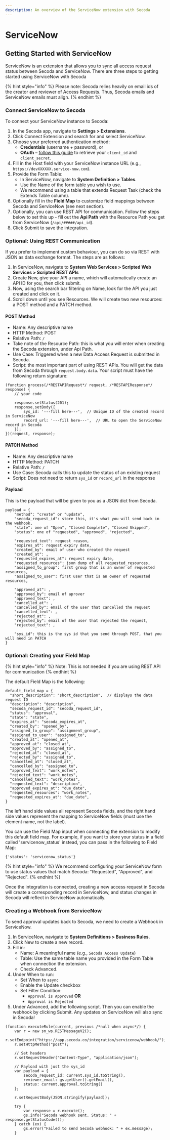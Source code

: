 ```yaml
---
description: An overview of the ServiceNow extension with Secoda
---
```


# ServiceNow

## Getting Started with ServiceNow

ServiceNow is an extension that allows you to sync all access request status between Secoda and ServiceNow. There are three steps to getting started using ServiceNow with Secoda

{% hint style="info" %}
Please note: Secoda relies heavily on email ids of the creator and reviewer of Access Requests. Thus, Secoda emails and ServiceNow emails must align.
{% endhint %}

### Connect ServiceNow to Secoda

To connect your ServiceNow instance to Secoda:

1. In the Secoda app, navigate to **Settings > Extensions**.
2. Click Connect Extension and search for and select ServiceNow.
3. Choose your preferred authentication method:
   * **Credentials** (username + password), or
   * **OAuth** – [follow this guide](https://www.servicenow.com/community/developer-blog/up-your-oauth2-0-game-inbound-client-credentials-with-washington/ba-p/2816891) to retrieve your `client_id` and `client_secret`.
4. Fill in the Host field with your ServiceNow instance URL (e.g., `https://devXXXXXX.service-now.com`).
5. Provide the Form Table:
   * In ServiceNow, navigate to **System Definition > Tables**.
   * Use the Name of the form table you wish to use.
   * We recommend using a table that extends Request Task (check the Extends Table column).
6. Optionally fill in the **Field Map** to customize field mappings between Secoda and ServiceNow (see next section).
7. Optionally, you can use REST API for communication. Follow the steps below to set this up - fill out the **Api Path** with the Resource Path you get from ServiceNow (`/api/#####/api_id`).&#x20;
8. Click Submit to save the integration.

### Optional: Using REST Communication

If you prefer to implement custom behaviour, you can do so via REST with JSON as data exchange format. The steps are as follows:&#x20;

1. In ServiceNow, navigate to **System Web Services > Scripted Web Services > Scripted REST APIs**
2. Create New, give your API a name, which will automatically create an API ID for you, then click submit.&#x20;
3. Now, using the search bar filtering on Name, look for the API you just created and click on it.&#x20;
4. Scroll down until you see Resources. We will create two new resources: a POST method and a PATCH method.&#x20;

#### POST Method

* Name: Any descriptive name
* HTTP Method: POST
* Relative Path: `/`
* Take note of the Resource Path: this is what you will enter when creating the Secoda extension, under Api Path.&#x20;
* Use Case: Triggered when a new Data Access Request is submitted in Secoda.
* Script: the most important part of using REST APIs. You will get the data from Secoda through `request.body.data`.  Your script must have the following return signature:

```
(function process(/*RESTAPIRequest*/ request, /*RESTAPIResponse*/ response) {
    // your code

    response.setStatus(201);
    response.setBody({
        sys_id: '---fill here---',  // Unique ID of the created record in ServiceNow
        record_url: '---fill here---',  // URL to open the ServiceNow record in Secoda
    });
})(request, response);
```

#### PATCH Method

* Name: Any descriptive name
* HTTP Method: PATCH
* Relative Path: `/`
* Use Case: Secoda calls this to update the status of an existing request
* Script: Does not need to return `sys_id` or `record_url` in the response

#### Payload

This is the payload that will be given to you as a JSON dict from Secoda.&#x20;

```
payload = {
    "method": "create" or "update",
    "secoda_request_id": store this, it's what you will send back in the webhook,
    "state": one of "Open", "Closed Complete", "Closed Skipped",
    "status": one of "requested", "approved", "rejected",

    "requested_text": request reason,
    "expires_at": request expiry date,
    "created_by": email of user who created the request
    "created_at": ,
    "requested_expires_at": request expiry date,
    "requested_resources": json dump of all requested_resources,
    "assigned_to_group": first group that is an owner of requested resources,
    "assigned_to_user": first user that is an owner of requested resources,

    "approved_at": ,
    "approved_by": email of aprover
    "approved_text": ,
    "cancelled_at": ,
    "cancelled_by": email of the user that cancelled the request
    "cancelled_text": ,
    "rejected_at": ,
    "rejected_by": email of the user that rejected the request,
    "rejected_text": ,

    "sys_id": this is the sys id that you send through POST, that you will need in PATCH
}
```

### Optional: Creating your Field Map

{% hint style="info" %}
Note: This is not needed if you are using REST API for communication
{% endhint %}

The default Field Map is the following:&#x20;

```
default_field_map = {
  "short_description": "short_description",  // displays the data request ID
  "description": "description",
  "secoda_request_id": "secoda_request_id",
  "status": "approval",
  "state": "state",
  "expires_at": "secoda_expires_at",
  "created_by": "opened_by",
  "assigned_to_group": "assignment_group",
  "assigned_to_user": "assigned_to",
  "created_at": "opened_at",
  "approved_at": "closed_at",
  "approved_by": "assigned_to",
  "rejected_at": "closed_at",
  "rejected_by": "assigned_to",
  "cancelled_at": "closed_at",
  "cancelled_by": "assigned_to",
  "approved_text": "work_notes",
  "rejected_text": "work_notes",
  "cancelled_text": "work_notes",
  "requested_text": "description",
  "approved_expires_at": "due_date",
  "requested_resources": "work_notes",
  "requested_expires_at": "due_date",
}
```

The left hand side values all represent Secoda fields, and the right hand side values represent the mapping to ServiceNow fields (must use the element name, not the label).&#x20;

You can use the Field Map input when connecting the extension to modify this default field map. For example, if you want to store your status in a field called 'servicenow\_status' instead, you can pass in the following to Field Map:&#x20;

```
{'status': 'servicenow_status'}
```

{% hint style="info" %}
We recommend configuring your ServiceNow form to use status values that match Secoda: "Requested", "Approved", and "Rejected".
{% endhint %}

Once the integration is connected, creating a new access request in Secoda will create a corresponding record in ServiceNow, and status changes in Secoda will reflect in ServiceNow automatically.

### Creating a Webhook from ServiceNow

To send approval updates back to Secoda, we need to create a Webhook in ServiceNow.&#x20;

1. In ServiceNow, navigate to **System Definitions > Business Rules**.&#x20;
2. Click New to create a new record.&#x20;
3. Fill in:
   * Name: A meaningful name (e.g., `Secoda Access Update`)
   * Table: Use the same table name you provided in the Form Table when connection the extension.
   * Check Advanced.
4. Under When to run:
   * Set When to `async`
   * Enable the Update checkbox
   * Set Filter Condition:
     * `Approval is Approved` **OR**
     * `Approval is Rejected`
5. Under Advanced, add the following script. Then you can enable the webhook by clicking Submit. Any updates on ServiceNow will also sync in Secoda!

```
(function executeRule(current, previous /*null when async*/) {
    var r = new sn_ws.RESTMessageV2();
    r.setEndpoint("https://app.secoda.co/integration/servicenow/webhook/");
    r.setHttpMethod("post");

    // Set headers
    r.setRequestHeader("Content-Type", "application/json");

    // Payload with just the sys_id
    var payload = {
        secoda_request_id: current.sys_id.toString(),
		reviewer_email: gs.getUser().getEmail(),
		status: current.approval.toString()
    };

    r.setRequestBody(JSON.stringify(payload));

    try {
        var response = r.execute();
        gs.info("Secoda webhook sent. Status: " + response.getStatusCode());
    } catch (ex) {
        gs.error("Failed to send Secoda webhook: " + ex.message);
    }
```

